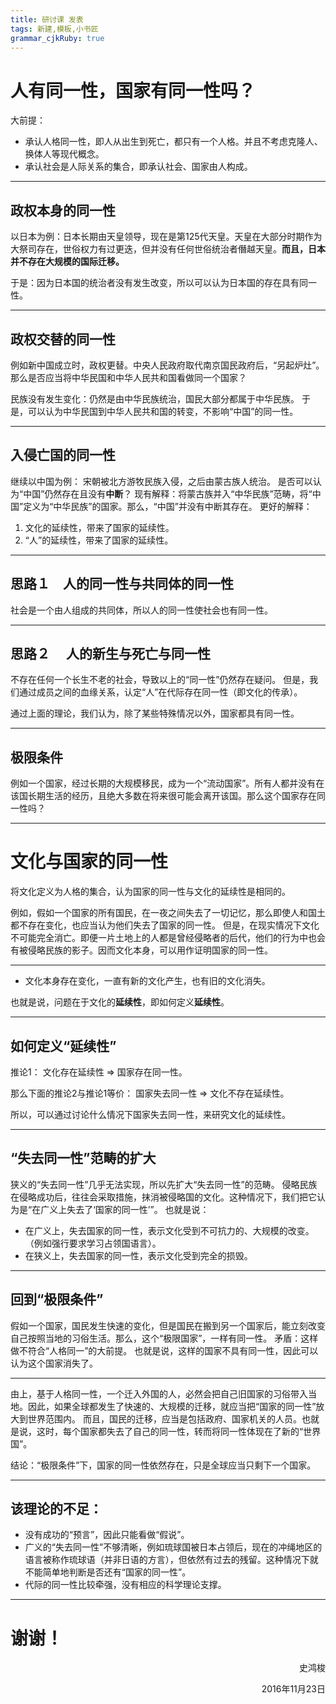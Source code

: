 ```yaml
---
title: 研讨课 发表
tags: 新建,模板,小书匠
grammar_cjkRuby: true
---
```

# 人有同一性，国家有同一性吗？

大前提：
* 承认人格同一性，即人从出生到死亡，都只有一个人格。并且不考虑克隆人、换体人等现代概念。
* 承认社会是人际关系的集合，即承认社会、国家由人构成。

----

## 政权本身的同一性
以日本为例：日本长期由天皇领导，现在是第125代天皇。天皇在大部分时期作为大祭司存在，世俗权力有过更迭，但并没有任何世俗统治者僭越天皇。**而且，日本并不存在大规模的国际迁移。**

于是：因为日本国的统治者没有发生改变，所以可以认为日本国的存在具有同一性。

----

## 政权交替的同一性
例如新中国成立时，政权更替。中央人民政府取代南京国民政府后，“另起炉灶”。
那么是否应当将中华民国和中华人民共和国看做同一个国家？

民族没有发生变化：仍然是由中华民族统治，国民大部分都属于中华民族。
于是，可以认为中华民国到中华人民共和国的转变，不影响“中国”的同一性。

----

## 入侵亡国的同一性
继续以中国为例：
宋朝被北方游牧民族入侵，之后由蒙古族人统治。
是否可以认为“中国”仍然存在且没有**中断**？
现有解释：将蒙古族并入“中华民族”范畴，将“中国”定义为“中华民族”的国家。那么，“中国”并没有中断其存在。
更好的解释：
1. 文化的延续性，带来了国家的延续性。
2. “人”的延续性，带来了国家的延续性。

----

## 思路１　人的同一性与共同体的同一性

社会是一个由人组成的共同体，所以人的同一性使社会也有同一性。

----

## 思路２　 人的新生与死亡与同一性
不存在任何一个长生不老的社会，导致以上的“同一性”仍然存在疑问。
但是，我们通过成员之间的血缘关系，认定“人”在代际存在同一性（即文化的传承）。

通过上面的理论，我们认为，除了某些特殊情况以外，国家都具有同一性。

----

## 极限条件
例如一个国家，经过长期的大规模移民，成为一个“流动国家”。所有人都并没有在该国长期生活的经历，且绝大多数在将来很可能会离开该国。那么这个国家存在同一性吗？

----

# 文化与国家的同一性
将文化定义为人格的集合，认为国家的同一性与文化的延续性是相同的。

例如，假如一个国家的所有国民，在一夜之间失去了一切记忆，那么即使人和国土都不存在变化，也应当认为他们失去了国家的同一性。
但是，在现实情况下文化不可能完全消亡。即便一片土地上的人都是曾经侵略者的后代，他们的行为中也会有被侵略民族的影子。因而文化本身，可以用作证明国家的同一性。

----

* 文化本身存在变化，一直有新的文化产生，也有旧的文化消失。

也就是说，问题在于文化的**延续性**，即如何定义**延续性**。

----

## 如何定义“延续性”

推论1：
文化存在延续性 => 国家存在同一性。

那么下面的推论2与推论1等价：
国家失去同一性 => 文化不存在延续性。

所以，可以通过讨论什么情况下国家失去同一性，来研究文化的延续性。

----

## “失去同一性”范畴的扩大
狭义的“失去同一性”几乎无法实现，所以先扩大“失去同一性”的范畴。
侵略民族在侵略成功后，往往会采取措施，抹消被侵略国的文化。这种情况下，我们把它认为是“在广义上失去了‘国家的同一性’”。
也就是说：
* 在广义上，失去国家的同一性，表示文化受到不可抗力的、大规模的改变。（例如强行要求学习占领国语言）。
* 在狭义上，失去国家的同一性，表示文化受到完全的损毁。

----

## 回到“极限条件”
假如一个国家，国民发生快速的变化，但是国民在搬到另一个国家后，能立刻改变自己按照当地的习俗生活。那么，这个“极限国家”，一样有同一性。
矛盾：这样做不符合“人格同一”的大前提。
也就是说，这样的国家不具有同一性，因此可以认为这个国家消失了。

----

由上，基于人格同一性，一个迁入外国的人，必然会把自己旧国家的习俗带入当地。因此，如果全球都发生了快速的、大规模的迁移，就应当把“国家的同一性”放大到世界范围内。
而且，国民的迁移，应当是包括政府、国家机关的人员。也就是说，这时，每个国家都失去了自己的同一性，转而将同一性体现在了新的“世界国”。

结论：“极限条件”下，国家的同一性依然存在，只是全球应当只剩下一个国家。

----

## 该理论的不足：

* 没有成功的“预言”，因此只能看做“假说”。
* 广义的“失去同一性”不够清晰，例如琉球国被日本占领后，现在的冲绳地区的语言被称作琉球语（并非日语的方言），但依然有过去的残留。这种情况下就不能简单地判断是否还有“国家的同一性”。
* 代际的同一性比较牵强，没有相应的科学理论支撑。

----

# 谢谢！
<p align = "right">    史鸿梭</p>
<p align = "right">2016年11月23日</p>
